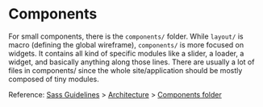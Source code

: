 # Components

For small components, there is the `components/` folder. While `layout/` is
macro (defining the global wireframe), `components/` is more focused on
widgets. It contains all kind of specific modules like a slider, a loader, a
widget, and basically anything along those lines. There are usually a lot of
files in components/ since the whole site/application should be mostly composed
of tiny modules.

Reference: [Sass Guidelines](http://sass-guidelin.es/) >
[Architecture](http://sass-guidelin.es/#architecture) >
[Components folder](http://sass-guidelin.es/#components-folder)

